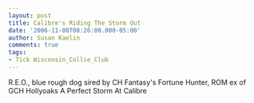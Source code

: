 ```yaml
---
layout: post
title: Calibre's Riding The Storm Out
date: '2006-11-08T08:26:00.000-05:00'
author: Susan Kaelin
comments: true
tags:
- Tick Wisconsin_Collie_Club
---
```


R.E.O., blue rough dog sired by CH Fantasy's Fortune Hunter, ROM ex of GCH Hollyoaks A Perfect Storm At Calibre